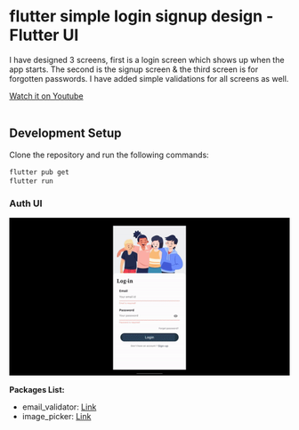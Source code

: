 # flutter simple login signup design - Flutter UI

I have designed 3 screens, first is a login screen which shows up when the app starts. The second is the signup screen & the third screen is for forgotten passwords. I have added simple validations for all screens as well.

[Watch it on Youtube](https://youtu.be/rjB0GS61ZH0)
<br><br>

## Development Setup
Clone the repository and run the following commands:
```
flutter pub get
flutter run
```

### Auth UI

![Preview UI](/login-signup-flutter.gif)

**Packages List:**

- email_validator: [Link](https://pub.dev/packages/email_validator)
- image_picker: [Link](https://pub.dev/packages/image_picker)
